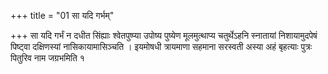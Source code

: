 +++
title = "01 सा यदि गर्भम्"

+++
सा यदि गर्भं न दधीत सिंह्याः श्वेतपुष्प्या उपोष्य पुष्येण मूलमुत्थाप्य चतुर्थेऽहनि स्नातायां निशायामुदपेषं पिष्ट्वा दक्षिणस्यां नासिकायामासिञ्चति । इयमोषधी त्रायमाणा सहमाना सरस्वती अस्या अहं बृहत्याः पुत्रः पितुरिव नाम जग्रभमिति १